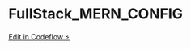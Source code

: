 # FullStack_MERN_CONFIG

[Edit in Codeflow ⚡️](https://stackblitz.com/~/github.com/bathini79/FullStack_MERN_CONFIG)